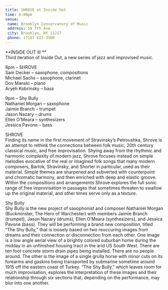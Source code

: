 ```yaml
---
title: SHROVE at Inside Out
time: 8:00pm
venue:
 name: Brooklyn Conservatory of Music
 address: 58 7th Ave
 city: Brooklyn, NY 11217
 phone: (718) 622-3300
---
```

**INSIDE OUT III **  
Third iteration of Inside Out, a new series of jazz and improvised music.

8pm – SHROVE  
Sam Decker – saxophone, compositions  
Michael Sachs – saxophone, clarinet  
Dov Manski – piano  
Aryeh Kobrinsky – bass

9pm – Shy Bully  
Nathaniel Morgan – saxophone  
Jaimie Branch – trumpet  
Jason Nazary – drums  
Ellen O’Meara – synthesizers  
Jessica Pavone – bass

SHROVE  
Finding its name in the first movement of Stravinsky’s Petroushka, Shrove is an attempt to rethink the connections between folk music, 20th century classical music, and free improvisation. Shying away from the rhythmic and harmonic complexity of modern jazz, Shrove focuses instead on simple melodies evocative of the real or imagined folk songs that many modern composers, Bartok, Stravinsky, and Shorter in particular, used as their material. Simple themes are sharpened and subverted with counterpoint and chromatic harmony, and then enriched with deep and elastic groove. Within the compositions and arrangements Shrove explores the full sonic range of free improvisation in passages that sometimes threaten to swallow up the original material, and other times serve only as a texture.

Shy Bully  
Shy Bully is the new project of saxophonist and composer Nathaniel Morgan (Buckminster, The Hero of Warchester) with members Jaimie Branch (trumpet), Jason Nazary (drums), Ellen O’Meara (synthesizers), and Jessica Pavone (bass). They will be performing a brand new composition, titled “The Shy Bully,” that is loosely based on two reoccuring images from dreams and their connection or disconnection from each other. One image is a low angle aerial view of a brightly colored suburban home during the midday in an unfinished housing tract in the arid US South West. There are ten foot concrete storm drain pipes being installed. There are no people around. The other is the image of a single grulla horse with minor cuts on its forearms and gaskins being transported by submarine sometime around 1915 off the eastern coast of Turkey. “The Shy Bully,” which leaves room for much improvisation, explores the interpretation of these images and their relationship through six sections that, depending on the performance, may blur into one another.
